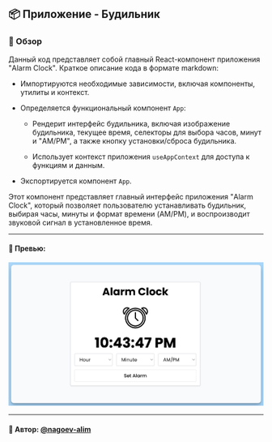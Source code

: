 ## 📦 Приложение - Будильник

### 🚀 Обзор
Данный код представляет собой главный React-компонент приложения "Alarm Clock". Краткое описание кода в формате markdown:

- Импортируются необходимые зависимости, включая компоненты, утилиты и контекст.

- Определяется функциональный компонент `App`:

  - Рендерит интерфейс будильника, включая изображение будильника, текущее время, селекторы для выбора часов, минут и "AM/PM", а также кнопку установки/сброса будильника.

  - Использует контекст приложения `useAppContext` для доступа к функциям и данным.

- Экспортируется компонент `App`.

Этот компонент представляет главный интерфейс приложения "Alarm Clock", который позволяет пользователю устанавливать будильник, выбирая часы, минуты и формат времени (AM/PM), и воспроизводит звуковой сигнал в установленное время.

---
#### 🌄 Превью:
![Превью](public/images/preview.jpg)


-----
#### 🙌 Автор: [@nagoev-alim](https://github.com/nagoev-alim)


